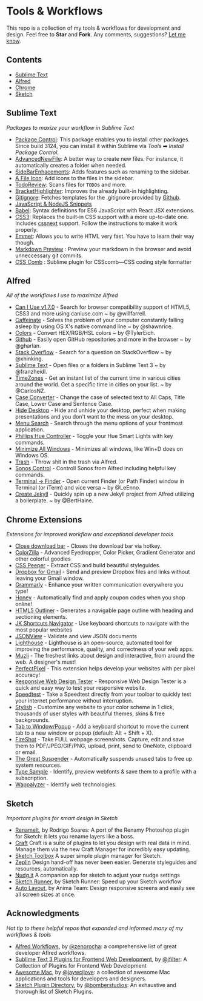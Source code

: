# Tools & Workflows


This repo is a collection of my tools & workflows for development and design. Feel free to **Star** and **Fork**. Any comments, suggestions? 
[Let me know](https://github.com/BertHaine/my-productivity-tools/issues). 

## Contents

- [Sublime Text](#sublime-text)
- [Alfred](#alfred)
- [Chrome](#chrome)
- [Sketch](#sketch)


<a name="sublime-text"/>

## Sublime Text

*Packages to maxize your workflow in Sublime Text*

* [Package Control](https://packagecontrol.io/packages/Package%20Control): This package enables you to install other packages. Since build 3124, you can install it within Sublime via <em>Tools</em> ➡ <em>Install Package Control</em>.
* [AdvancedNewFile](https://packagecontrol.io/packages/AdvancedNewFile): A better way to create new files. For instance, it automatically creates a folder when needed.
* [SideBarEnhacements](https://packagecontrol.io/packages/SideBarEnhancements): Adds features such as renaming to the sidebar.
* [A File Icon](https://packagecontrol.io/packages/A%20File%20Icon): Add icons to the files in the sidebar.
* [TodoReview](https://packagecontrol.io/packages/TodoReview): Scans files for `TODO`s and more.
* [BracketHighlighter](https://packagecontrol.io/packages/BracketHighlighter): Improves the already built-in highlighting.
* [Gitignore](https://packagecontrol.io/packages/Gitignore): Fetches templates for the .gitignore provided by [Github](https://github.com/github/gitignore).
* [JavaScript & NodeJS Snippets](https://packagecontrol.io/packages/JavaScript%20%26%20NodeJS%20Snippets)
* [Babel](https://packagecontrol.io/packages/Babel): Syntax definitions for ES6 JavaScript with React JSX extensions.
* [CSS3](https://packagecontrol.io/packages/CSS3): Replaces the built-in CSS support with a more up-to-date one. Includes [cssnext](http://cssnext.io) support. Follow the instructions to make it work properly.
* [Emmet](https://packagecontrol.io/packages/Emmet): Allows you to write HTML very fast. You have to learn their way though.
* [Markdown Preview](https://packagecontrol.io/packages/Markdown%20Preview) : Preview your markdown in the browser and avoid unneccessary git commits. 
* [CSS Comb](https://packagecontrol.io/packages/CSScomb) : Sublime plugin for CSScomb—CSS coding style formatter


<a name="alfred"/>

## Alfred

*All of the workflows I use to maximize Alfred*

* [Can I Use v1.7.0](https://github.com/willfarrell/alfred-caniuse-workflow) - Search for browser compatibility support of HTML5, CSS3 and more using caniuse.com ~ by @willfarrell. 
* [Caffeinate](https://github.com/shawnrice/alfred-2-caffeinate-workflow) - Solves the problem of your computer constantly falling asleep by using OS X's native command line ~ by @shawnrice.
* [Colors](http://www.packal.org/workflow/colors) - Convert HEX/RGB/HSL colors ~ by @TylerEich.
* [Github](https://github.com/gharlan/alfred-github-workflow) - Easily open GitHub repositories and more in the browser ~ by @gharlan.
* [Stack Overflow](https://github.com/xhinking/Alfred) - Search for a question on StackOverflow ~ by @xhinking.
* [Sublime Text](https://github.com/franzheidl/alfred-workflows/tree/master/open-with-sublime-text) - Open files or a folders in Sublime Text 3 ~ by @franzheidl.
* [TimeZones](http://www.alfredforum.com/topic/491-timezones-a-world-clock-script-filter-updated-to-v17/) - Get an instant list of the current time in various cities around the world. Get a specific time in cities on your list. ~ by @CarlosNZ.
* [Case Converter](https://www.alfredforum.com/topic/2180-case-converter-including-title-case/) - Change the case of selected text to All Caps, Title Case, Lower Case and Sentence Case.
* [Hide Desktop](http://www.packal.org/workflow/stealth-desktop) - Hide and unhide your desktop, perfect when making presentations and you don't want to the mess on your desktop.
* [Menu Search](https://github.com/BenziAhamed/Menu-Bar-Search) - Search through the menu options of your frontmost application. 
* [Phillips Hue Controller](https://github.com/benknight/hue-alfred-workflow) - Toggle your Hue Smart Lights with key commands.
* [Minimize All Windows](https://www.alfredforum.com/topic/2877-minimize-all-windows/) - Minimizes all windows, like Win+D does on Windows OS.
* [Trash](github.com/TylerEich/Alfred-Extras) - Throw shit in the trash via Alfred.
* [Sonos Control](http://www.packal.org/workflow/sonos-controller) - Controll Sonos from Alfred including helpful key commands.
* [Terminal → Finder](https://github.com/LeEnno/alfred-terminalfinder) - Open current Finder (or Path Finder) window in Terminal (or iTerm) and vice versa ~ by @LeEnno.
* [Create Jekyll](https://github.com/BertHaine/tools-workflows/blob/master/alfred/Create%20Jekyll%20Project.alfredworkflow) - Quickly spin up a new Jekyll project from Alfred utilizing a boilerplate. ~ by @BertHaine.


<a name="chrome"/>

## Chrome Extensions

*Extensions for improved workflow and exceptional developer tools*

* [Close download bar](https://chrome.google.com/webstore/detail/bkfclmjddajodogcbpohgfpdkgdecgmg) - Closes the download bar via hotkey.
* [ColorZilla](https://chrome.google.com/webstore/detail/bhlhnicpbhignbdhedgjhgdocnmhomnp) - Advanced Eyedropper, Color Picker, Gradient Generator and other colorful goodies
* [CSS Peeper](https://chrome.google.com/webstore/detail/mbnbehikldjhnfehhnaidhjhoofhpehk) - Extract CSS and build beautiful styleguides.
* [Dropbox for Gmail](https://chrome.google.com/webstore/detail/dpdmhfocilnekecfjgimjdeckachfbec) - Send and preview Dropbox files and links without leaving your Gmail window.
* [Grammarly](https://chrome.google.com/webstore/detail/kbfnbcaeplbcioakkpcpgfkobkghlhen) - Enhance your written communication everywhere you type!
* [Honey](https://chrome.google.com/webstore/detail/bmnlcjabgnpnenekpadlanbbkooimhnj) - Automatically find and apply coupon codes when you shop online!
* [HTML5 Outliner](https://chrome.google.com/webstore/detail/afoibpobokebhgfnknfndkgemglggomo) - Generates a navigable page outline with heading and sectioning elements.
* [JK Shortcuts Navigator](https://chrome.google.com/webstore/detail/chgfodomgimhbcmlfljhkgildehakgif) - Use keyboard shortcuts to navigate with the most popular websites
* [JSONView](https://chrome.google.com/webstore/detail/lighthouse/blipmdconlkpinefehnmjammfjpmpbjk) - Validate and view JSON documents
* [Lighthouse](https://github.com/BenziAhamed/Menu-Bar-Search) - Lighthouse is an open-source, automated tool for improving the performance, quality, and correctness of your web apps. 
* [Muzli](https://chrome.google.com/webstore/detail/muzli-2-stay-inspired/glcipcfhmopcgidicgdociohdoicpdfc) - The freshest links about design and interactive, from around the web. A designer's must!
* [PerfectPixel](https://chrome.google.com/webstore/detail/dkaagdgjmgdmbnecmcefdhjekcoceebi) - This extension helps develop your websites with per pixel accuracy!
* [Responsive Web Design Tester](https://chrome.google.com/webstore/detail/objclahbaimlfnbjdeobicmmlnbhamkg) - Responsive Web Design Tester is a quick and easy way to test your responsive website.
* [Speedtest](https://chrome.google.com/webstore/detail/pgjjikdiikihdfpoppgaidccahalehjh) - Take a Speedtest directly from your toolbar to quickly test your internet performance without interruption.
* [Stylish](https://chrome.google.com/webstore/detail/stylish-custom-themes-for/fjnbnpbmkenffdnngjfgmeleoegfcffe) - Customize any website to your color scheme in 1 click, thousands of user styles with beautiful themes, skins & free backgrounds.
* [Tab to Window/Popup](https://chrome.google.com/webstore/detail/adbkphmimfcaeonicpmamfddbbnphikh) - Add a keyboard shortcut to move the current tab to a new window or popup (default: Alt + Shift + X).
* [FireShot](https://chrome.google.com/webstore/detail/mcbpblocgmgfnpjjppndjkmgjaogfceg) - Take FULL webpage screenshots. Capture, edit and save them to PDF/JPEG/GIF/PNG, upload, print, send to OneNote, clipboard or email.
* [The Great Suspender](https://chrome.google.com/webstore/detail/klbibkeccnjlkjkiokjodocebajanakg) - Automatically suspends unused tabs to free up system resources.
* [Type Sample](https://chrome.google.com/webstore/detail/type-sample/jobccjjaffckfoggljonehppmldgmkmh) - Identify, preview webfonts & save them to a profile with a subscription.
* [Wappalyzer](https://chrome.google.com/webstore/detail/wappalyzer/gppongmhjkpfnbhagpmjfkannfbllamg) - Identify web technologies.

<a name="sketch"/>

## Sketch

*Important plugins for smart design in Sketch*

* [RenameIt](https://github.com/rodi01/renameit), by Rodrigo Soares: A port of the Renamy Photoshop plugin for Sketch: it lets you rename layers like a boss.
* [Craft](https://www.invisionapp.com/craft) Craft is a suite of plugins to let you design with real data in mind. Manage them via the new Craft Manager for incredibly easy updating.
* [Sketch Toolbox](http://sketchtoolbox.com/) A super simple plugin manager for Sketch.
* [Zeplin](https://zeplin.io/) Design hand-off has never been easier. Generate styleguides and resources, automatically.
* [Nudg.it](http://nudg.it/) A companion app for sketch to adjust your nudge settings
* [Sketch Runner](http://sketchrunner.com), by Sketch Runner: Speed up your Sketch workflow
* [Auto Layout](https://animaapp.github.io/Auto-Layout/), by Anima Team: Design responsive screens and easily see all screen sizes at once.


## Acknowledgments

*Hat tip to these helpful repos that expanded and informed many of my workflows & tools*

* [Alfred Workflows](https://github.com/zenorocha/alfred-workflows), by [@zenorocha](https://github.com/zenorocha/): a comprehensive list of great developer Aflred workflows.
* [Sublime Text 3 Plugins for Frontend Web Development](https://github.com/jfilter/Sublime-Text-Plugins-for-Frontend-Web-Development), by [@jfilter](https://github.com/jfilter/): A Collection of Plugins for Frontend Web Development
* [Awesome Mac](https://github.com/jaywcjlove/awesome-mac), by [@jaywcjlove](https://github.com/jaywcjlove/): a collection of awesome Mac applications and tools for developers and designers.
* [Sketch Plugin Directory](https://github.com/sketchplugins/plugin-directory), by [@bomberstudios](https://github.com/bomberstudios/): An exhaustive and thorough list of Sketch Plugins.  
